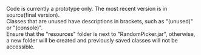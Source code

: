 Code is currently a prototype only. The most recent version is in source(final version).  
Classes that are unused have descriptions in brackets, such as "(unused)" or "(console)".  
Ensure that the "resources" folder is next to "RandomPicker.jar", otherwise, a new folder will be created and previously saved classes will not be accessible.  

